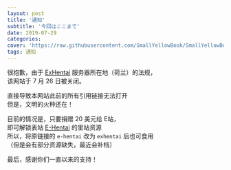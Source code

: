 ```yaml
---
layout: post
title: '通知'
subtitle: '今回はここまで'
date: 2019-07-29
categories: 
cover: 'https://raw.githubusercontent.com/SmallYellowBook/SmallYellowBook.github.io/master/image/%E4%BB%8A%E5%9B%9E%E3%81%AF%E3%81%93%E3%81%93%E3%81%BE%E3%81%A7.jpg'
tags: 通知
---
```


很抱歉，由于 [ExHentai](https://exhentai.org/) 服务器所在地（荷兰）的法规，  
该网站于 7 月 26 日被关闭。  

直接导致本网站此前的所有引用链接无法打开  
但是，文明的火种还在！  

目前的情况是，只要捐赠 20 美元给 E站，  
即可解锁表站 [E-Hentai](https://e-hentai.org/) 的里站资源  
所以，将原链接的 `e-hentai` 改为 `exhentai` 后也可食用  
（但是会有部分资源缺失，最近会补档）  

最后，感谢你们一直以来的支持！  
